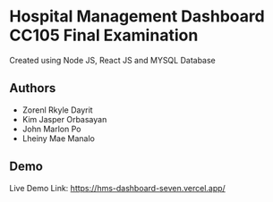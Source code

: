 
# Hospital Management Dashboard CC105 Final Examination

Created using Node JS, React JS and MYSQL Database





## Authors

- Zorenl Rkyle Dayrit
- Kim Jasper Orbasayan
- John Marlon Po
- Lheiny Mae Manalo



## Demo
Live Demo Link:
https://hms-dashboard-seven.vercel.app/

